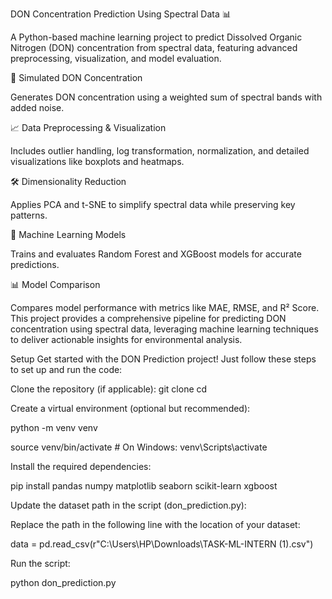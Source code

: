DON Concentration Prediction Using Spectral Data 📊


A Python-based machine learning project to predict Dissolved Organic Nitrogen (DON) concentration from spectral data, featuring advanced preprocessing, visualization, and model evaluation.

🚀 Simulated DON Concentration

Generates DON concentration using a weighted sum of spectral bands with added noise.

📈 Data Preprocessing & Visualization

Includes outlier handling, log transformation, normalization, and detailed visualizations like boxplots and heatmaps.

🛠️ Dimensionality Reduction

Applies PCA and t-SNE to simplify spectral data while preserving key patterns.

🤖 Machine Learning Models

Trains and evaluates Random Forest and XGBoost models for accurate predictions.

📊 Model Comparison

Compares model performance with metrics like MAE, RMSE, and R² Score.
This project provides a comprehensive pipeline for predicting DON concentration using spectral data, leveraging machine learning techniques to deliver actionable insights for environmental analysis.

Setup
Get started with the DON Prediction project! Just follow these steps to set up and run the code:

Clone the repository (if applicable):
git clone <repository-url>
cd <repository-name>


Create a virtual environment (optional but recommended):

python -m venv venv

source venv/bin/activate # On Windows: venv\Scripts\activate

Install the required dependencies:

pip install pandas numpy matplotlib seaborn scikit-learn xgboost

Update the dataset path in the script (don_prediction.py):

Replace the path in the following line with the location of your dataset:

data = pd.read_csv(r"C:\Users\HP\Downloads\TASK-ML-INTERN (1).csv")


Run the script:

python don_prediction.py
